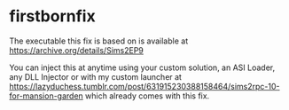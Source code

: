 # firstbornfix
The executable this fix is based on is available at https://archive.org/details/Sims2EP9

You can inject this at anytime using your custom solution, an ASI Loader, any DLL Injector or with my custom launcher at https://lazyduchess.tumblr.com/post/631915230388158464/sims2rpc-10-for-mansion-garden which already comes with this fix.
